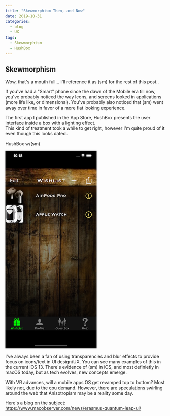```yaml
---
title: "Skewmorphism Then, and Now"
date: 2019-10-31
categories:
  - blog
  - UX
tags:
  - Skewmorphism
  - HushBox
---
```


## Skewmorphism 

Wow, that's a mouth full... I'll reference it as (sm) for the rest of this post..

If you've had a "Smart" phone since the dawn of the Mobile era till now, you've probably noticed the way Icons, and screens looked in applications (more life like, or dimensional).    You've probably also noticed that (sm) went away over time in favor of a more flat looking experience.

The first app I published in the App Store, HushBox presents the user interface inside a box with a lighting effect.   
This kind of treatment took a while to get right, however I'm quite proud of it even though this looks dated..

HushBox w/(sm)

![](https://github.com/cjazz/cjazz.github.io/blob/master/assets/images/HBScreen1.png)


I've always been a fan of using transparencies and blur effects to provide focus on icons/text in UI design/UX.  You can see many examples of this in the current iOS 13.    There's evidence of (sm) in iOS, and most definietly in macOS today,
but as tech evolves, new concepts emerge.

With VR advances, will a mobile apps OS get revamped top to bottom?  Most likely not, due to the cpu demand.
However, there are speculations swirling around the web that Anisotropism may be a reality some day.

Here's a blog on the subject: https://www.macobserver.com/news/erasmus-quantum-leap-ui/

[Examples in Skewmorphism in apps]: https://blog.designcrowd.com/article/339/app-design-15-examples-of-skeuomorphism-in-user-interfaces

